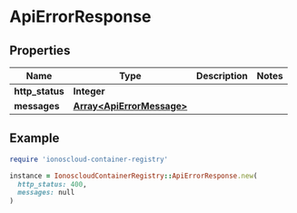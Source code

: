 # ApiErrorResponse

## Properties

| Name | Type | Description | Notes |
| ---- | ---- | ----------- | ----- |
| **http_status** | **Integer** |  |  |
| **messages** | [**Array&lt;ApiErrorMessage&gt;**](ApiErrorMessage.md) |  |  |

## Example

```ruby
require 'ionoscloud-container-registry'

instance = IonoscloudContainerRegistry::ApiErrorResponse.new(
  http_status: 400,
  messages: null
)
```

